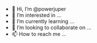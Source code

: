 - 👋 Hi, I’m @powerjuper
- 👀 I’m interested in ...
- 🌱 I’m currently learning ...
- 💞️ I’m looking to collaborate on ...
- 📫 How to reach me ...

<!---
powerjuper/powerjuper is a ✨ special ✨ repository because its `README.md` (this file) appears on your GitHub profile.
You can click the Preview link to take a look at your changes.
--->
